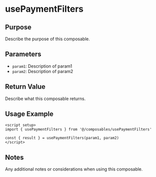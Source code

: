 # usePaymentFilters

## Purpose
Describe the purpose of this composable.

## Parameters
- `param1`: Description of param1
- `param2`: Description of param2

## Return Value
Describe what this composable returns.

## Usage Example
```vue
<script setup>
import { usePaymentFilters } from '@/composables/usePaymentFilters'

const { result } = usePaymentFilters(param1, param2)
</script>
```

## Notes
Any additional notes or considerations when using this composable.
